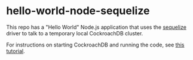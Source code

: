 # hello-world-node-sequelize

This repo has a "Hello World" Node.js application that uses the [sequelize](https://sequelize.org/master/index.html) driver to talk to a temporary local CockroachDB cluster.

For instructions on starting CockroachDB and running the code, see [this tutorial](https://www.cockroachlabs.com/docs/stable/build-a-nodejs-app-with-cockroachdb-sequelize.html).
